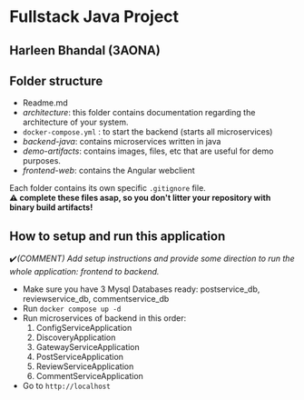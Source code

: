 # Fullstack Java Project

## Harleen Bhandal (3AONA)

## Folder structure

- Readme.md
- _architecture_: this folder contains documentation regarding the architecture of your system.
- `docker-compose.yml` : to start the backend (starts all microservices)
- _backend-java_: contains microservices written in java
- _demo-artifacts_: contains images, files, etc that are useful for demo purposes.
- _frontend-web_: contains the Angular webclient

Each folder contains its own specific `.gitignore` file.  
**:warning: complete these files asap, so you don't litter your repository with binary build artifacts!**

## How to setup and run this application

:heavy_check_mark:_(COMMENT) Add setup instructions and provide some direction to run the whole  application: frontend to backend._

- Make sure you have 3 Mysql Databases ready:  postservice_db, reviewservice_db, commentservice_db
- Run ```docker compose up -d```
- Run microservices of backend in this order:
    1. ConfigServiceApplication
    2. DiscoveryApplication
    3. GatewayServiceApplication
    4. PostServiceApplication
    5. ReviewServiceApplication
    6. CommentServiceApplication
- Go to ```http://localhost```
